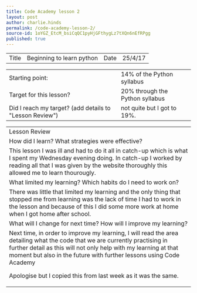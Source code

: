 ```yaml
---
title: Code Academy lesson 2
layout: post
author: charlie.hinds
permalink: /code-academy-lesson-2/
source-id: 1oYGZ_EtcM_bsiCqQC1pyHjGFthygLz7tXQn6nEfRPgg
published: true
---
```

<table>
  <tr>
    <td>Title</td>
    <td>Beginning to learn python</td>
    <td>Date</td>
    <td>25/4/17</td>
  </tr>
</table>


<table>
  <tr>
    <td>Starting point:</td>
    <td>14% of the Python syllabus </td>
  </tr>
  <tr>
    <td>Target for this lesson?</td>
    <td>20% through the Python syllabus</td>
  </tr>
  <tr>
    <td>Did I reach my target? 
(add details to "Lesson Review")</td>
    <td>not quite but I got to 19%.</td>
  </tr>
</table>


<table>
  <tr>
    <td>Lesson Review</td>
  </tr>
  <tr>
    <td>How did I learn? What strategies were effective? </td>
  </tr>
  <tr>
    <td>This lesson I was ill and had to do it all in catch-up which is what I spent my Wednesday evening doing. In catch-up I worked by reading all that I was given by the website thoroughly this allowed me to learn thourougly. </td>
  </tr>
  <tr>
    <td>What limited my learning? Which habits do I need to work on? </td>
  </tr>
  <tr>
    <td> There was little that limited my learning and the only thing that stopped me from learning was the lack of time I had to work in the lesson and because of this I did some more work at home when I got home after school.</td>
  </tr>
  <tr>
    <td>What will I change for next time? How will I improve my learning?</td>
  </tr>
  <tr>
    <td>Next time, in order to improve my learning, I will read the area detailing what the code that we are currently practising in further detail as this will not only help with my learning at that moment but also in the future with further lessons using Code Academy

Apologise but I copied this from last week as it was the same.</td>
  </tr>
</table>


